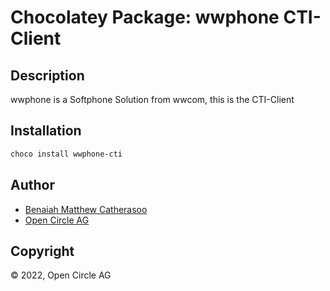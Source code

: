 ﻿# Chocolatey Package: wwphone CTI-Client

## Description

wwphone is a Softphone Solution from wwcom, this is the CTI-Client

## Installation

```ps1
choco install wwphone-cti
```

## Author

- [Benaiah Matthew Catherasoo](https://github.com/bmcatherasoo)
- [Open Circle AG](https://www.open-circle.ch)


## Copyright

&copy; 2022, Open Circle AG
